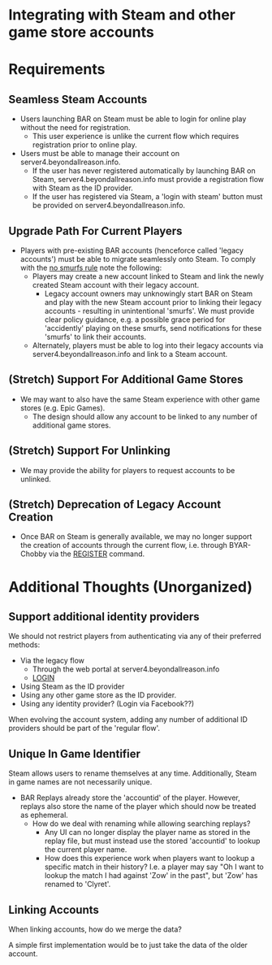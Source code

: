 # Integrating with Steam and other game store accounts

# Requirements

## Seamless Steam Accounts

- Users launching BAR on Steam must be able to login for online play without
  the need for registration.
  - This user experience is unlike the current flow which requires registration
  prior to online play.
- Users must be able to manage their account on server4.beyondallreason.info.
  - If the user has never registered automatically by launching BAR on Steam,
  server4.beyondallreason.info must provide a registration flow with Steam as
  the ID provider.
  - If the user has registered via Steam, a 'login with steam' button must be
  provided on server4.beyondallreason.info.

## Upgrade Path For Current Players

- Players with pre-existing BAR accounts (henceforce called 'legacy accounts')
  must be able to migrate seamlessly onto Steam. To comply with the
  [no smurfs rule](https://www.beyondallreason.info/code-of-conduct#5-unfair-advantages)
  note the following:
  - Players may create a new account linked to Steam and link the newly created
    Steam account with their legacy account.
      - Legacy account owners may unknowingly start BAR on Steam and play with
      the new Steam account prior to linking their legacy accounts - resulting
      in unintentional 'smurfs'. We must provide clear policy guidance, e.g. a
      possible grace period for 'accidently' playing on these smurfs, send
      notifications for these 'smurfs' to link their accounts.
  - Alternately, players must be able to log into their legacy accounts via
    server4.beyondallreason.info and link to a Steam account.

## (Stretch) Support For Additional Game Stores

- We may want to also have the same Steam experience with other game stores
  (e.g. Epic Games).
  - The design should allow any account to be linked to any number of additional game stores.

## (Stretch) Support For Unlinking

- We may provide the ability for players to request accounts to be unlinked.

## (Stretch) Deprecation of Legacy Account Creation

- Once BAR on Steam is generally available, we may no longer support the
creation of accounts through the current flow, i.e. through BYAR-Chobby via the
[REGISTER](https://springrts.com/dl/LobbyProtocol/ProtocolDescription.html#REGISTER:client)
command.

# Additional Thoughts (Unorganized)

## Support additional identity providers

We should not restrict players from authenticating via any of their preferred
methods:
- Via the legacy flow
   - Through the web portal at server4.beyondallreason.info
   - [LOGIN](https://springrts.com/dl/LobbyProtocol/ProtocolDescription.html#LOGIN:client)
- Using Steam as the ID provider
- Using any other game store as the ID provider.
- Using any identity provider? (Login via Facebook??)

When evolving the account system, adding any number of additional ID providers
should be part of the 'regular flow'.

## Unique In Game Identifier

Steam allows users to rename themselves at any time. Additionally, Steam in game
names are not necessarily unique.

- BAR Replays already store the 'accountid' of the player. However, replays also
store the name of the player which should now be treated as ephemeral.
  - How do we deal with renaming while allowing searching replays?
    - Any UI can no longer display the player name as stored in the replay file,
    but must instead use the stored 'accountid' to lookup the current player
    name.
    - How does this experience work when players want to lookup a specific match
    in their history? I.e. a player may say "Oh I want to lookup the match I had
    against 'Zow' in the past", but 'Zow' has renamed to 'Clyret'.

## Linking Accounts

When linking accounts, how do we merge the data?

A simple first implementation would be to just take the data of the older
account.
